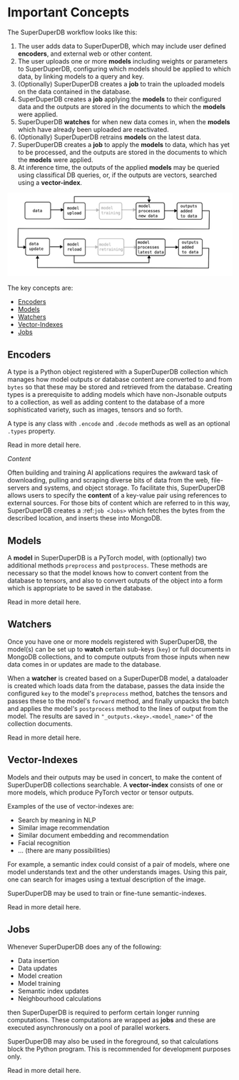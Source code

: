 # Important Concepts

The SuperDuperDB workflow looks like this:

1. The user adds data to SuperDuperDB, which may include user defined **encoders**, and external web or other content.
2. The user uploads one or more **models** including weights or parameters to SuperDuperDB, configuring which models should be applied to which data, by linking models to a
   query and key. 
3. (Optionally) SuperDuperDB creates a **job** to train the uploaded models on the data contained in the database.
4. SuperDuperDB creates a **job** applying the **models** to their configured data and the outputs are stored in the documents to which the **models** were applied.
5. SuperDuperDB **watches** for when new data comes in, when the **models** which have already been uploaded are reactivated.
6. (Optionally) SuperDuperDB retrains **models** on the latest data.
7. SuperDuperDB creates a **job** to apply the **models** to data, which has yet to be processed, and the outputs
   are stored in the documents to which the **models** were applied.
8. At inference time, the outputs of the applied **models** may be queried using classifical DB queries,
   or, if the outputs are vectors, searched using a **vector-index**.

![](img/cycle-linear.svg)

The key concepts are:

* [Encoders](#encoders)
* [Models](#models)
* [Watchers](#watchers)
* [Vector-Indexes](#vector-indexes)
* [Jobs](#jobs)

## Encoders

A type is a Python object registered with a SuperDuperDB collection which manages how
model outputs or database content are converted to and from ``bytes`` so that these may be
stored and retrieved from the database. Creating types is a prerequisite to adding models
which have non-Jsonable outputs to a collection, as well as adding content to the database
of a more sophisticated variety, such as images, tensors and so forth.

A type is any class with ``.encode`` and ``.decode`` methods
as well as an optional ``.types`` property.

Read in more detail here.

*Content*

Often building and training AI applications requires the awkward task of downloading, pulling and
scraping diverse bits of data from the web, file-servers and systems, and object storage.
To facilitate this, SuperDuperDB allows users to specify the **content** of a key-value pair
using references to external sources.
For those bits of content which are referred to in this way, SuperDuperDB creates a :ref:`job <Jobs>` which fetches the bytes from the
described location, and inserts these into MongoDB.


## Models

A **model** in SuperDuperDB is a PyTorch model, with (optionally) two additional methods ``preprocess``
and ``postprocess``. These methods are necessary so that the model knows how to convert content from 
the database to tensors, and also to convert outputs of the object into a form which is appropriate 
to be saved in the database.

Read in more detail here.

## Watchers

Once you have one or more models registered with SuperDuperDB, the model(s) can be set up to 
**watch** certain sub-keys (``key``) or full documents in MongoDB collections, and to compute outputs
from those inputs when new data comes in or updates are made to the database.

When a **watcher** is created based on a SuperDuperDB model, a dataloader is created which
loads data from the database, passes the data inside the configured ``key`` to the model's
``preprocess`` method, batches the tensors and passes these to the model's ``forward`` method,
and finally unpacks the batch and applies the model's ``postprocess`` method to the lines of 
output from the model. The results are saved in ``"_outputs.<key>.<model_name>"`` of the collection 
documents.

Read in more detail here.

## Vector-Indexes

Models and their outputs may be used in concert, to make the content of SuperDuperDB collections
searchable. A **vector-index** consists of one or more models, which produce PyTorch vector or tensor
outputs.

Examples of the use of vector-indexes are:

* Search by meaning in NLP
* Similar image recommendation
* Similar document embedding and recommendation
* Facial recognition
* ... (there are many possibilities)

For example, a semantic index could consist of a pair of models, where one model understands text and
the other understands images. Using this pair, one can search for images using a textual description of the image.

SuperDuperDB may be used to train or fine-tune semantic-indexes.

Read in more detail here.

## Jobs

Whenever SuperDuperDB does any of the following:

* Data insertion
* Data updates
* Model creation
* Model training
* Semantic index updates
* Neighbourhood calculations

then SuperDuperDB is required to perform certain longer running computations.
These computations are wrapped as **jobs** and these are executed asynchronously on
a pool of parallel workers.

SuperDuperDB may also be used in the foreground, so that calculations block the Python program. 
This is recommended for development purposes only.

Read in more detail here.
